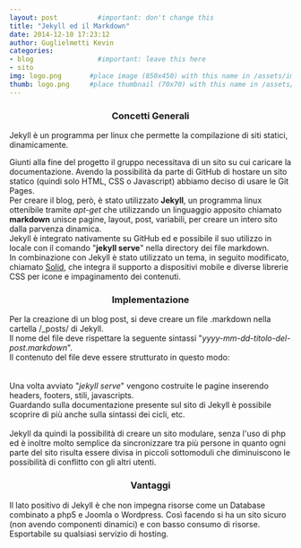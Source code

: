 ```yaml
---
layout: post          #important: don't change this
title: "Jekyll ed il Markdown"
date: 2014-12-10 17:23:12
author: Guglielmetti Kevin
categories:
- blog                #important: leave this here
- sito
img: logo.png       #place image (850x450) with this name in /assets/img/blog/
thumb: logo.png     #place thumbnail (70x70) with this name in /assets/img/blog/thumbs/
---
```

<center><h3> Concetti Generali </h3></center>
<p>Jekyll è un programma per linux che permette la compilazione di siti statici, dinamicamente.</p>

<!--more-->
<p>
	Giunti alla fine del progetto il gruppo necessitava di un sito su cui caricare la documentazione. Avendo la possibilità da parte di GitHub di hostare un sito statico (quindi solo HTML, CSS o Javascript) abbiamo deciso di usare le Git Pages.<br>
	Per creare il blog, però, è stato utilizzato <b>Jekyll</b>, un programma linux ottenibile tramite <i>apt-get</i> che utilizzando un linguaggio apposito chiamato <b>markdown</b> unisce pagine, layout, post, variabili, per creare un intero sito dalla parvenza dinamica.<br>
	Jekyll è integrato nativamente su GitHub ed e possibile il suo utilizzo in locale con il comando "<b>jekyll serve</b>" nella directory dei file markdown.<br>
	In combinazione con Jekyll è stato utilizzato un tema, in seguito modificato, chiamato <a href="https://github.com/st4ple/solid-jekyll">Solid</a>, che integra il supporto a dispositivi mobile e diverse librerie CSS per icone e impaginamento dei contenuti.<br>
</p>
<center><h3>Implementazione</h3></center>
<p>
	Per la creazione di un blog post, si deve creare un file .markdown nella cartella /_posts/ di Jekyll.<br>
	Il nome del file deve rispettare la seguente sintassi "<i>yyyy-mm-dd-titolo-del-post.markdown</i>".<br>
	Il contenuto del file deve essere strutturato in questo modo:<br>
	<script src="https://gist.github.com/artumino/b30ca2aa4a7a06508f5b.js"></script><br>
	<br>	
	Una volta avviato "<i>jekyll serve</i>" vengono costruite le pagine inserendo headers, footers, stili, javascripts.<br>
	Guardando sulla documentazione presente sul sito di Jekyll è possibile scoprire di più anche sulla sintassi dei cicli, etc.<br>
	<br>
	Jekyll da quindi la possibilità di creare un sito modulare, senza l'uso di php ed è inoltre molto semplice da sincronizzare tra più persone in quanto ogni parte del sito risulta essere divisa in piccoli sottomoduli che diminuiscono le possibilità di conflitto con gli altri utenti.<br>
</p>
<center><h3>Vantaggi</h3></center>
<p>
	Il lato positivo di Jekyll è che non impegna risorse come un Database combinato a php5 e Joomla o Wordpress. Così facendo si ha un sito sicuro (non avendo componenti dinamici) e con basso consumo di risorse. Esportabile su qualsiasi servizio di hosting.<br>
</p>
